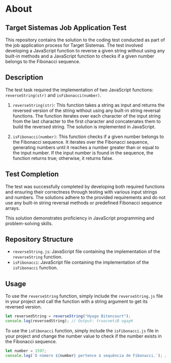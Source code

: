 # About

## Target Sistemas Job Application Test

This repository contains the solution to the coding test conducted as part of the job application process for Target Sistemas. The test involved developing a JavaScript function to reverse a given string without using any built-in methods and a JavaScript function to checks if a given number belongs to the Fibonacci sequence.

## Description

The test task required the implementation of two JavaScript functions: `reverseString(str)` and `isFibonacci(number)`.

1. `reverseString(str)`: This function takes a string as input and returns the reversed version of the string without using any built-in string reversal functions. The function iterates over each character of the input string from the last character to the first character and concatenates them to build the reversed string. The solution is implemented in JavaScript.

2. `isFibonacci(number)`: This function checks if a given number belongs to the Fibonacci sequence. It iterates over the Fibonacci sequence, generating numbers until it reaches a number greater than or equal to the input number. If the input number is found in the sequence, the function returns true; otherwise, it returns false.

## Test Completion

The test was successfully completed by developing both required functions and ensuring their correctness through testing with various input strings and numbers. The solutions adhere to the provided requirements and do not use any built-in string reversal methods or predefined Fibonacci sequence arrays.

This solution demonstrates proficiency in JavaScript programming and problem-solving skills.


## Repository Structure

- `reverseString.js`: JavaScript file containing the implementation of the `reverseString` function.
- `isFibonacci`: JavaScript file containing the implementation of the `isFibonacci` function.

## Usage

To use the `reverseString` function, simply include the `reverseString.js` file in your project and call the function with a string argument to get its reversed version.

```javascript
let reversedString = reverseString("Hyago Bitencourt");
console.log(reversedString); // Output: truocnetiB ogayH
```

To use the `isFibonacci` function, simply include the `isFibonacci.js` file in your project and change the number value to check if the number exists in the Fibonacci sequence.

```javascript
let number = 1597;
console.log(`O número ${number} pertence à sequência de Fibonacci.`); // Output: O número 1597 pertence à sequência de Fibonacci.


